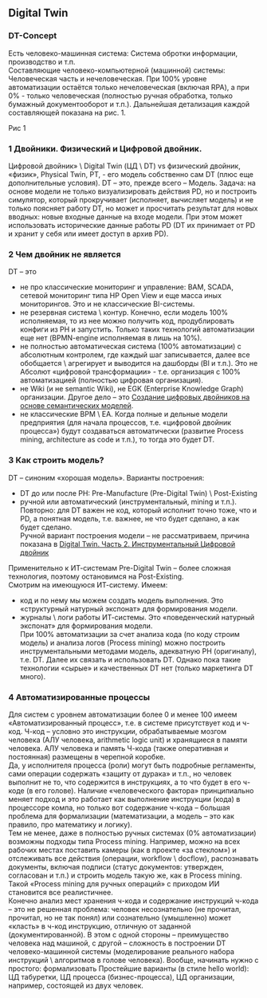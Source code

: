 ## Digital Twin 
### DT-Concept
Есть человеко-машинная система: Система обротки информации, производство и т.п.  
Составляющие человеко-компьютерной (машинной) системы: Человеческая часть и нечеловеческая. При 100% уровне автоматизации остаётся только нечеловеческая (включая RPA), а при 0% - только человеческая (полностью ручная обработка, только бумажный документооборот и т.п.). Дальнейшая детализация каждой составляющей показана на рис. 1. 

Рис 1

### 1 Двойники. Физический и Цифровой двойник. 
 Цифровой двойник» \ Digital Twin (ЦД \ DT) vs физический двойник, «физик», Physical Twin, PT, - его модель собственно сам DT (плюс еще дополнительные условия). 
DT – это, прежде всего – Модель. Задача: на основе модели не только визуализировать действия PD, но и построить симулятор, который прокручивает (исполняет, вычисляет модель) и не только поясняет работу DT, но может и просчитать результат для новых вводных: новые входные данные на входе модели. При этом может использовать исторические данные работы PD (DT их принимает от PD и хранит у себя или имеет доступ в архив PD).    

### 2 Чем двойник не является
DT – это
- не про классические мониторинг и управление: BAM, SCADA, сетевой мониторинг типа HP Open View и еще масса иных мониторингов. Это и не классические BI-системы. 
- не резервная система \ контур. Конечно, если модель 100% исполняемая, то из нее можно получить код, продублировать конфиги из PH и запустить. Только таких технологий автоматизации еще нет (BPMN-engine исполняемая в лишь на 10%).
- не полностью автоматическая система (100% автоматизации) с абсолютным контролем, где каждый шаг записывается, далее все обобщается \ агрегирует и выводится на дашборды (BI и т.п.). Это не Абсолют «цифровой трансформации» - т.е. организация с 100% автоматизацией (полностью цифровая организация). 
- не Wiki (и не semantic Wiki), не EGK (Enterprise Knowledge Graph) организации. Другое дело – это [Создание цифровых двойников на основе семантических моделей](https://trinidata.ru/digital-twin.htm).
- не классические BPM \ EA. Когда полные и дельные модели предприятия (для начала процессов, т.е. «цифровой двойник процесса») будут создаваться автоматически (развитие Process mining, architecture as code и т.п.), то тогда это будет DT.  

### 3 Как строить модель?
DT – синоним «хорошая модель». Варианты построения:
- DT до или после PH:  Pre-Manufacture (Pre-Digital Twin) \ Post-Existing 
- ручной или автоматический (инструментальный, mining и т.п.).  
Повторно: для DT важен не код, который исполнит точно тоже, что и PD, а понятная модель, т.е. важнее, не что будет сделано, а как будет сделано.  
Ручной вариант построения модели – не рассматриваем, причина показана в [Digital Twin. Часть 2. Инструментальный Цифровой двойник](https://habr.com/ru/articles/927360/)

Применительно к ИТ-системам Pre-Digital Twin – более сложная технология, поэтому остановимся на Post-Existing.  
Смотрим на имеющуюся ИТ-систему. Имеем: 
- код и по нему мы можем создать модель выполнения. Это «структурный натурный экспонат» для формирования модели. 
- журналы \ логи работы ИТ-системы. Это «поведенческий натурный экспонат» для формирования модели.   
При 100% автоматизации за счет анализа кода (по коду строим модель) и анализа логов (Process mining) можно построить инструментальными методами модель, адекватную PH (оригиналу), т.е. DT. Далее их связать и использовать DT. Однако пока такие технологии «сырые» и качественных DT нет (только маркетинга DT много). 
### 4 Автоматизированные процессы
Для систем с уровнем автоматизации более 0 и менее 100 имеем «Автоматизированный процесс», т.е. в системе присутствует код и ч-код. Ч-код – условно это инструкции, обрабатываемые мозгом человека (АЛУ человека, arithmetic logic unit) и хранящиеся в памяти человека. АЛУ человека и память Ч-кода (также оперативная и постоянная) размещены в черепной коробке.  
Да, у исполнителя процесса (роли) могут быть подробные регламенты, сами операции содержать «защиту от дурака» и т.п., но человек выполнит не то, что содержится в инструкциях, а то что будет в его ч-коде (в его голове). Наличие «человеческого фактора» принципиально меняет подход и это работает как выполнение инструкции (кода) в процессоре компа, но только вот содержание ч-кода – большая проблема для формализации (математизации, а модель – это как правило, про математику и логику).   
Тем не менее, даже в полностью ручных системах (0% автоматизации) возможны подходы типа Process mining. Например, можно на всех рабочих местах поставить камеры (как в проекте «за стеклом») и отслеживать все действия (операции, workflow \ docflow), распознавать документы, включая подписи (статус документов: утвержден, согласован и т.п.) и строить модель такую же, как в Process mining. Такой «Process mining для ручных операций» с приходом ИИ становится все реалистичнее.  
Конечно анализ мест хранения ч-кода и содержание инструкций ч-кода – это не решенная проблема: человек несознательно (не прочитал, прочитал, но не так понял) или сознательно (умышленно) может «класть» в ч-код инструкцию, отличную от заданной (документированной). В этом с одной стороны – преимущество человека над машиной, с другой – сложность в построении DT человеко-машинной системы (моделирование реального набора инструкций \ алгоритмов в голове человека). 
Вообще, начинать нужно с простого: формализовать Простейшие варианты (в стиле hello world): ЦД табуретки, ЦД процесса (бизнес-процесса), ЦД организации, например, состоящей из двух человек.  
